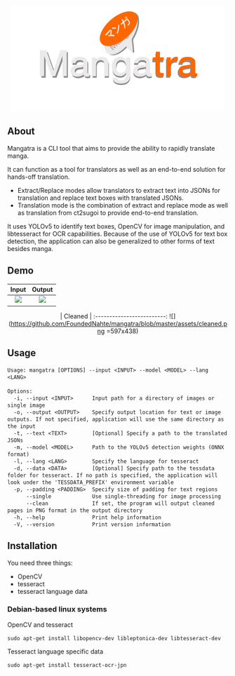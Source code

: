 <div align="center">

<a href="https://github.com/FoundedNahte/mangatra"><img src="assets/mangatra_logo.png" role="img"></a>

</div>

## About

Mangatra is a CLI tool that aims to provide the ability to rapidly translate manga.

It can function as a tool for translators as well as an end-to-end solution for hands-off translation.
 - Extract/Replace modes allow translators to extract text into JSONs for translation and replace text boxes with translated JSONs.
 - Translation mode is the combination of extract and replace mode as well as translation from ct2sugoi to provide end-to-end translation. 

It uses YOLOv5 to identify text boxes, OpenCV for image manipulation, and libtesseract for OCR capabilities. Because of the use of YOLOv5 for text box detection, the application can also be generalized to other forms of text besides manga.

## Demo
<div align="center">

| Input             | Output |
:-------------------------:|:-------------------------:
![](https://github.com/FoundedNahte/mangatra/blob/master/assets/input.png)  | ![](https://github.com/FoundedNahte/mangatra/blob/master/assets/output.png)


| Cleaned |
:-------------------------:
![](https://github.com/FoundedNahte/mangatra/blob/master/assets/cleaned.png =597x438)

</div>

## Usage
```
Usage: mangatra [OPTIONS] --input <INPUT> --model <MODEL> --lang <LANG>

Options:
  -i, --input <INPUT>      Input path for a directory of images or single image
  -o, --output <OUTPUT>    Specify output location for text or image outputs. If not specified, application will use the same directory as the input
  -t, --text <TEXT>        [Optional] Specify a path to the translated JSONs
  -m, --model <MODEL>      Path to the YOLOv5 detection weights (ONNX format)
  -l, --lang <LANG>        Specify the language for tesseract
  -d, --data <DATA>        [Optional] Specify path to the tessdata folder for tesseract. If no path is specified, the application will look under the 'TESSDATA_PREFIX' environment variable
  -p, --padding <PADDING>  Specify size of padding for text regions
      --single             Use single-threading for image processing
      --clean              If set, the program will output cleaned pages in PNG format in the output directory
  -h, --help               Print help information
  -V, --version            Print version information
```

## Installation
You need three things:
- OpenCV
- tesseract
- tesseract language data
### Debian-based linux systems
OpenCV and tesseract
```
sudo apt-get install libopencv-dev libleptonica-dev libtesseract-dev
```
Tesseract language specific data
```
sudo apt-get install tesseract-ocr-jpn
```
